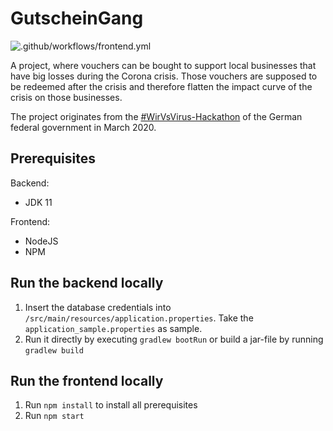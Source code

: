 # GutscheinGang
![.github/workflows/frontend.yml](https://github.com/Corona-Killer/GutscheinGang/workflows/.github/workflows/frontend.yml/badge.svg?branch=master)

A project, where vouchers can be bought to support local businesses that have big losses during the Corona crisis. Those vouchers are supposed to be redeemed after the crisis and therefore flatten the impact curve of the crisis on those businesses.

The project originates from the <a href="https://wirvsvirushackathon.org/" target="_blank">#WirVsVirus-Hackathon</a> of the German federal government in March 2020.

## Prerequisites
Backend:
- JDK 11 

Frontend:
- NodeJS
- NPM

## Run the backend locally
1. Insert the database credentials into ```/src/main/resources/application.properties```. Take the ```application_sample.properties``` as sample.
2. Run it directly by executing ```gradlew bootRun``` or build a jar-file by running ```gradlew build```

## Run the frontend locally
1. Run ```npm install``` to install all prerequisites
2. Run ```npm start```
